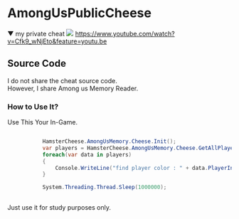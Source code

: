 # AmongUsPublicCheese 
 ▼ my private cheat
 ![](https://github.com/shlifedev/AmongUsPublic/blob/master/111111111111111.PNG) 
 https://www.youtube.com/watch?v=Cfk9_wNjEto&feature=youtu.be
 
## Source Code

 I do not share the cheat source code.  
 However, I share Among us Memory Reader.
 

### How to Use It?

 Use This Your In-Game.
 
 ```cs
 
            HamsterCheese.AmongUsMemory.Cheese.Init();
            var players = HamsterCheese.AmongUsMemory.Cheese.GetAllPlayers();
            foreach(var data in players)
            {
                Console.WriteLine("find player color : " + data.PlayerInfo.Value.ColorId);
            }

            System.Threading.Thread.Sleep(1000000);
            
 
 ```

Just use it for study purposes only.

